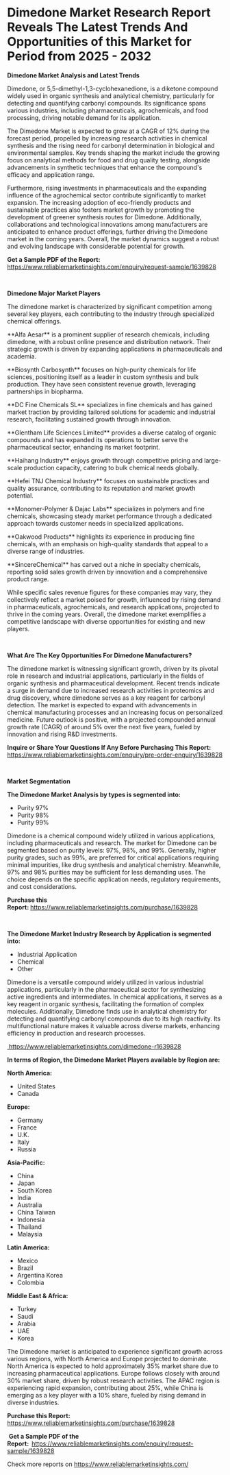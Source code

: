 <p><h1>Dimedone Market Research Report Reveals The Latest Trends And Opportunities of this Market for Period from 2025 - 2032</h1></p><p><strong>Dimedone Market Analysis and Latest Trends</strong></p>
<p><p>Dimedone, or 5,5-dimethyl-1,3-cyclohexanedione, is a diketone compound widely used in organic synthesis and analytical chemistry, particularly for detecting and quantifying carbonyl compounds. Its significance spans various industries, including pharmaceuticals, agrochemicals, and food processing, driving notable demand for its application.</p><p>The Dimedone Market is expected to grow at a CAGR of 12% during the forecast period, propelled by increasing research activities in chemical synthesis and the rising need for carbonyl determination in biological and environmental samples. Key trends shaping the market include the growing focus on analytical methods for food and drug quality testing, alongside advancements in synthetic techniques that enhance the compound's efficacy and application range.</p><p>Furthermore, rising investments in pharmaceuticals and the expanding influence of the agrochemical sector contribute significantly to market expansion. The increasing adoption of eco-friendly products and sustainable practices also fosters market growth by promoting the development of greener synthesis routes for Dimedone. Additionally, collaborations and technological innovations among manufacturers are anticipated to enhance product offerings, further driving the Dimedone market in the coming years. Overall, the market dynamics suggest a robust and evolving landscape with considerable potential for growth.</p></p>
<p><strong>Get a Sample PDF of the Report:&nbsp;</strong> <a href="https://www.reliablemarketinsights.com/enquiry/request-sample/1639828?utm_campaign=3523&utm_medium=2&utm_source=Github&utm_content=ia&utm_term=02042025&utm_id=dimedone">https://www.reliablemarketinsights.com/enquiry/request-sample/1639828</a></p>
<p>&nbsp;</p>
<p><strong>Dimedone Major Market Players</strong></p>
<p><p>The dimedone market is characterized by significant competition among several key players, each contributing to the industry through specialized chemical offerings. </p><p>**Alfa Aesar** is a prominent supplier of research chemicals, including dimedone, with a robust online presence and distribution network. Their strategic growth is driven by expanding applications in pharmaceuticals and academia. </p><p>**Biosynth Carbosynth** focuses on high-purity chemicals for life sciences, positioning itself as a leader in custom synthesis and bulk production. They have seen consistent revenue growth, leveraging partnerships in biopharma.</p><p>**DC Fine Chemicals SL** specializes in fine chemicals and has gained market traction by providing tailored solutions for academic and industrial research, facilitating sustained growth through innovation. </p><p>**Glentham Life Sciences Limited** provides a diverse catalog of organic compounds and has expanded its operations to better serve the pharmaceutical sector, enhancing its market footprint.</p><p>**Haihang Industry** enjoys growth through competitive pricing and large-scale production capacity, catering to bulk chemical needs globally. </p><p>**Hefei TNJ Chemical Industry** focuses on sustainable practices and quality assurance, contributing to its reputation and market growth potential.</p><p>**Monomer-Polymer & Dajac Labs** specializes in polymers and fine chemicals, showcasing steady market performance through a dedicated approach towards customer needs in specialized applications.</p><p>**Oakwood Products** highlights its experience in producing fine chemicals, with an emphasis on high-quality standards that appeal to a diverse range of industries.</p><p>**SincereChemical** has carved out a niche in specialty chemicals, reporting solid sales growth driven by innovation and a comprehensive product range.</p><p>While specific sales revenue figures for these companies may vary, they collectively reflect a market poised for growth, influenced by rising demand in pharmaceuticals, agrochemicals, and research applications, projected to thrive in the coming years. Overall, the dimedone market exemplifies a competitive landscape with diverse opportunities for existing and new players.</p></p>
<p>&nbsp;</p>
<p><strong>What Are The Key Opportunities For Dimedone Manufacturers?</strong></p>
<p><p>The dimedone market is witnessing significant growth, driven by its pivotal role in research and industrial applications, particularly in the fields of organic synthesis and pharmaceutical development. Recent trends indicate a surge in demand due to increased research activities in proteomics and drug discovery, where dimedone serves as a key reagent for carbonyl detection. The market is expected to expand with advancements in chemical manufacturing processes and an increasing focus on personalized medicine. Future outlook is positive, with a projected compounded annual growth rate (CAGR) of around 5% over the next five years, fueled by innovation and rising R&D investments.</p></p>
<p><strong>Inquire or Share Your Questions If Any Before Purchasing This Report:</strong> <a href="https://www.reliablemarketinsights.com/enquiry/pre-order-enquiry/1639828?utm_campaign=3523&utm_medium=2&utm_source=Github&utm_content=ia&utm_term=02042025&utm_id=dimedone">https://www.reliablemarketinsights.com/enquiry/pre-order-enquiry/1639828</a></p>
<p>&nbsp;</p>
<p><strong>Market Segmentation</strong></p>
<p><strong>The Dimedone Market Analysis by types is segmented into:</strong></p>
<p><ul><li>Purity 97%</li><li>Purity 98%</li><li>Purity 99%</li></ul></p>
<p><p>Dimedone is a chemical compound widely utilized in various applications, including pharmaceuticals and research. The market for Dimedone can be segmented based on purity levels: 97%, 98%, and 99%. Generally, higher purity grades, such as 99%, are preferred for critical applications requiring minimal impurities, like drug synthesis and analytical chemistry. Meanwhile, 97% and 98% purities may be sufficient for less demanding uses. The choice depends on the specific application needs, regulatory requirements, and cost considerations.</p></p>
<p><strong>Purchase this Report:&nbsp;</strong><a href="https://www.reliablemarketinsights.com/purchase/1639828?utm_campaign=3523&utm_medium=2&utm_source=Github&utm_content=ia&utm_term=02042025&utm_id=dimedone">https://www.reliablemarketinsights.com/purchase/1639828</a></p>
<p>&nbsp;</p>
<p><strong>The Dimedone Market Industry Research by Application is segmented into:</strong></p>
<p><ul><li>Industrial Application</li><li>Chemical</li><li>Other</li></ul></p>
<p><p>Dimedone is a versatile compound widely utilized in various industrial applications, particularly in the pharmaceutical sector for synthesizing active ingredients and intermediates. In chemical applications, it serves as a key reagent in organic synthesis, facilitating the formation of complex molecules. Additionally, Dimedone finds use in analytical chemistry for detecting and quantifying carbonyl compounds due to its high reactivity. Its multifunctional nature makes it valuable across diverse markets, enhancing efficiency in production and research processes.</p></p>
<p><a href="https://www.reliablemarketinsights.com/dimedone-r1639828?utm_campaign=3523&utm_medium=2&utm_source=Github&utm_content=ia&utm_term=02042025&utm_id=dimedone">&nbsp;https://www.reliablemarketinsights.com/dimedone-r1639828</a></p>
<p><strong>In terms of Region, the Dimedone Market Players available by Region are:</strong></p>
<p>
    <p> <strong> North America: </strong>
        <ul>
            <li>United States</li>
            <li>Canada</li>
        </ul>
        </p> 
    <p> <strong> Europe: </strong>
        <ul>
            <li>Germany</li>
            <li>France</li>
            <li>U.K.</li>
            <li>Italy</li>
            <li>Russia</li>
        </ul>
        </p> 
    <p> <strong> Asia-Pacific: </strong>
        <ul>
            <li>China</li>
            <li>Japan</li>
            <li>South Korea</li>
            <li>India</li>
            <li>Australia</li>
            <li>China Taiwan</li>
            <li>Indonesia</li>
            <li>Thailand</li>
            <li>Malaysia</li>
        </ul>
        </p> 
    <p> <strong> Latin America: </strong>
        <ul>
            <li>Mexico</li>
            <li>Brazil</li>
            <li>Argentina Korea</li>
            <li>Colombia</li>
        </ul>
        </p> 
    <p> <strong> Middle East & Africa: </strong>
        <ul>
            <li>Turkey</li>
            <li>Saudi</li>
            <li>Arabia</li>
            <li>UAE</li>
            <li>Korea</li>
        </ul>
    </p>
    </p>
<p><p>The Dimedone market is anticipated to experience significant growth across various regions, with North America and Europe projected to dominate. North America is expected to hold approximately 35% market share due to increasing pharmaceutical applications. Europe follows closely with around 30% market share, driven by robust research activities. The APAC region is experiencing rapid expansion, contributing about 25%, while China is emerging as a key player with a 10% share, fueled by rising demand in diverse industries.</p></p>
<p><strong>Purchase this Report: </strong><a href="https://www.reliablemarketinsights.com/purchase/1639828?utm_campaign=3523&utm_medium=2&utm_source=Github&utm_content=ia&utm_term=02042025&utm_id=dimedone">https://www.reliablemarketinsights.com/purchase/1639828</a></p>
<p>&nbsp;<strong>Get a Sample PDF of the Report:&nbsp;&nbsp;</strong><a href="https://www.reliablemarketinsights.com/enquiry/request-sample/1639828?utm_campaign=3523&utm_medium=2&utm_source=Github&utm_content=ia&utm_term=02042025&utm_id=dimedone">https://www.reliablemarketinsights.com/enquiry/request-sample/1639828</a></p>
<p><strong></strong></p>
<p>Check more reports on <a href="https://www.reliablemarketinsights.com/?utm_campaign=3523&utm_medium=2&utm_source=Github&utm_content=ia&utm_term=02042025&utm_id=dimedone">https://www.reliablemarketinsights.com/</a></p>